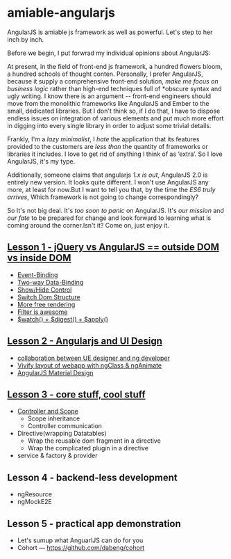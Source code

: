 # amiable-angularjs
AngularJS is amiable js framework as well as powerful. Let's step to her inch by inch.

Before we begin, I put forwrad my individual opinions about AngularJS:

At present, in the field of front-end js framework, a hundred flowers bloom, a hundred schools of thought conten. Personally, I prefer AngularJS, because it supply a comprehensive front-end solution, *make me focus on business logic* rather than high-end techniques full of *obscure syntax and ugly writing. 
I know there is an argument -- front-end engineers should move from the monolithic frameworks like AngularJS and Ember to the small, dedicated libraries. But I don't think so, if I do that, I have to dispose endless issues on integration of various elements and put much more effort in digging into every single library in order to adjust some trivial details.

Frankly, I'm a *lazy minimalist*, I *hate* the application that its features provided to the customers are *less than* the quantity of frameworks or libraries it includes. I love to get rid of anything I think of as ‘extra’. So I love AngularJS, it's my type. 

Additionally, someone claims that angularjs *1.x is out*, AngularJS 2.0 is entirely new version. It looks quite different. I won't use AngularJS any more, at least for now.But I want to tell you that, by the time the *ES6 truly arrives*, Which framework is not going to change correspondingly? 

So It's not big deal. It's *too soon to panic* on AngularJS. It's *our mission* and *our fate* to be prepared for change and look forward to learning what is coming around the corner.Isn't it? Come on, just enjoy it.


## [Lesson 1 - jQuery vs AngularJS == outside DOM vs inside DOM](https://dabeng.github.io/amiable-angularjs/outside-dom-vs-inside-dom/)
* [Event-Binding](https://dabeng.github.io/amiable-angularjs/outside-dom-vs-inside-dom/index.html#event-bind)
* [Two-way Data-Binding](https://dabeng.github.io/amiable-angularjs/outside-dom-vs-inside-dom/index.html#data-bind)
* [Show/Hide Control](https://dabeng.github.io/amiable-angularjs/outside-dom-vs-inside-dom/index.html#show-hide)
* [Switch Dom Structure](https://dabeng.github.io/amiable-angularjs/outside-dom-vs-inside-dom/index.html#switch-dom)
* [More free rendering](https://dabeng.github.io/amiable-angularjs/outside-dom-vs-inside-dom/index.html#free-render)
* [Filter is awesome](https://dabeng.github.io/amiable-angularjs/outside-dom-vs-inside-dom/index.html#filter)
* [$watch() + $digest() + $apply()](https://dabeng.github.io/amiable-angularjs/outside-dom-vs-inside-dom/#watcher)

## [Lesson 2 - Angularjs and UI Design](https://dabeng.github.io/amiable-angularjs/angularjs-and-ui-design/collaboration)
* [collaboration between UE designer and ng developer](https://dabeng.github.io/amiable-angularjs/angularjs-and-ui-design/collaboration)
* [Vivify layout of webapp with ngClass & ngAnimate](https://dabeng.github.io/amiable-angularjs/angularjs-and-ui-design/animation)
* [AngularJS Material Design](https://dabeng.github.io/amiable-angularjs/angularjs-and-ui-design/material-design)

## [Lesson 3 - core stuff, cool stuff](https://dabeng.github.io/amiable-angularjs/core-stuff-and-cool-stuff/controller-scope)
* [Controller and Scope](https://dabeng.github.io/amiable-angularjs/core-stuff-and-cool-stuff/controller-scope)
  * Scope inheritance
  * Controller communication
* Directive(wrapping Datatables)
  * Wrap the reusable dom fragment in a directive
  * Wrap the complicated plugin in a directive 
* service & factory & provider

## Lesson 4 - backend-less development
* ngResource
* ngMockE2E

## Lesson 5 - practical app demonstration
* Let's sumup what AnguarlJS can do for you
* Cohort — https://github.com/dabeng/cohort
